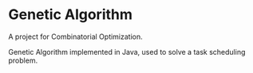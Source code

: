 # Genetic Algorithm
A project for Combinatorial Optimization.

Genetic Algorithm implemented in Java, used to solve a task scheduling problem.
